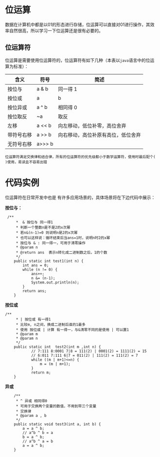 # 位运算    
数据在计算机中都是以01的形态进行存储，位运算可以直接对01进行操作，其效率自然很高，所以学习一下位运算还是很有必要的。     
## 位运算符   
位运算是需要使用位运算符的，位运算符有如下几种（本表以`java`语言中的位运算为标准）：   

含义 | 符号| 简述
---|---|---
按位与	 | a & b | 同一得 1
按位或 | a | b| 有一得 1
按位异或 | a ^ b| 相同得 0 
按位取反 |	~a| 取反
左移 |  a << b| 向左移动，低位补零，高位舍弃
带符号右移 | a >> b | 向右移动，高位补原有高位，低位舍弃
无符号右移 |	a>>> b|      
`位运算符满足交换律和结合律，所有的位运算符的优先级都小于数学运算符，使用时最后配个( )使用，易读且不容易出错`

# 代码实例   
位运算符在日常开发中也是 有许多应用场景的，具体场景将在下边代码中展示：    

**按位与：**    
```
 /**
     *  & 按位与 同一得1
     * 判断一个整数n是不是2的x次幂
     * 若n&(n-1)=0 则说明n是2的x次幂
     * 也可以这样说：循环结束后当ans=1时，说明n时2的x幂
     * 按位与 & : 同一得一，可用于清零操作
     * @param n 
     * @return ans  表示n转化成二进制数之后，1的个数
     */
    public static int test1(int n) {
        int ans = 0;
        while (n != 0) {
            ans++;
            n &= (n-1);
            System.out.println(n);
        }
        return ans;
    }

```    
**按位或**   
```
/**
     * | 按位或 有一得1
     * 比较m, n之间，换成二进制后谁的1最多
     * 使用 按位或 | 计算 有一得一，与&清零不同的是使用 | 可以置1
     * @param m
     * @param n
     */
    public static int  test2(int m ,int n) {
            // 7:111 8:0001 7|8 = 111(2) | 0001(2) = 1111(2) = 15
            // 6:011 7:111 6|7 = 011(2) | 111(2) = 111(2) = 7
            while ((m | m+1)<=n) {
                m = (m | m+1);
            }
            return m;
    }
```     
**异或** 
```
    /**
     * ^ 异或 相同得0
     * 可用于交换两个变量的数值，不用到带三个变量
     * 交换律
     * @param a , b
     */
    public static void test3(int a, int b) {
        a = a ^ b;
        // a^b ^ b = a
        b = a ^ b;
        // a^b ^ a = b
        a = a ^ b;
    }
```
